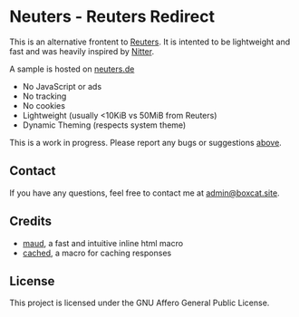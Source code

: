 # Neuters - Reuters Redirect

This is an alternative frontent to [Reuters](https://reuters.com/). It is intented to be lightweight and fast and was heavily inspired by [Nitter](https://nitter.net/).

A sample is hosted on [neuters.de](https://neuters.de/)

* No JavaScript or ads
* No tracking
* No cookies
* Lightweight (usually <10KiB vs 50MiB from Reuters)
* Dynamic Theming (respects system theme)

This is a work in progress. Please report any bugs or suggestions [above](https://github.com/HookedBehemoth/supreme-waffle/issues).

## Contact
If you have any questions, feel free to contact me at [admin@boxcat.site](mailto:admin@boxcat.site).

## Credits
* [maud](https://github.com/lambda-fairy/maud), a fast and intuitive inline html macro
* [cached](https://github.com/jaemk/cached), a macro for caching responses

## License
This project is licensed under the GNU Affero General Public License.
